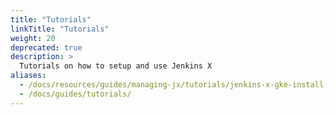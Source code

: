 ```yaml
---
title: "Tutorials"
linkTitle: "Tutorials"
weight: 20
deprecated: true
description: >
  Tutorials on how to setup and use Jenkins X
aliases:
  - /docs/resources/guides/managing-jx/tutorials/jenkins-x-gke-install-with-bot
  - /docs/guides/tutorials/
---
```

